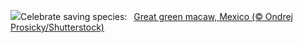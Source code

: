 ![](https://www.bing.com/th?id=OHR.GreenMacaw_EN-US1646325635_UHD.jpg&w=1000)Celebrate saving species:&nbsp;&ensp;[Great green macaw, Mexico (© Ondrej Prosicky/Shutterstock)](https://www.bing.com/th?id=OHR.GreenMacaw_EN-US1646325635_UHD.jpg)
<br><br/>

